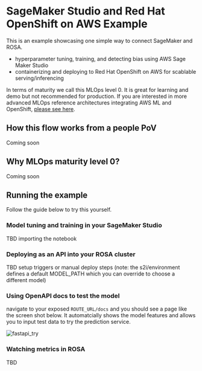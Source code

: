 # SageMaker Studio and Red Hat OpenShift on AWS Example
This is an example showcasing one simple way to connect SageMaker and ROSA.
- hyperparameter tuning, training, and detecting bias using AWS Sage Maker Studio
- containerizing and deploying to Red Hat OpenShift on AWS for scablable serving/inferencing

In terms of maturity we call this MLOps level 0. It is great for learning and demo but not recommended for production.
If you are interested in more advanced MLOps reference architectures integrating AWS ML and OpenShift, [please see here]().

## How this flow works from a people PoV
Coming soon

## Why MLOps maturity level 0?
Coming soon

## Running the example
Follow the guide below to try this yourself.

### Model tuning and training in your SageMaker Studio
TBD importing the notebook

### Deploying as an API into your ROSA cluster
TBD setup triggers or manual deploy steps
(note: the s2i/environment defines a default MODEL_PATH which you can override to choose a different model)

### Using OpenAPI docs to test the model
navigate to your exposed `ROUTE_URL/docs` and you should see a page like the screen shot below. It automatcially shows the model features and allows you to input test data to try the prediction service.

![fastapi_try](https://github.com/dudash/openshiftexamples-sagemaker-train-xgboost-rosa/blob/main/.screens/fastapi_try.png)



### Watching metrics in ROSA
TBD
